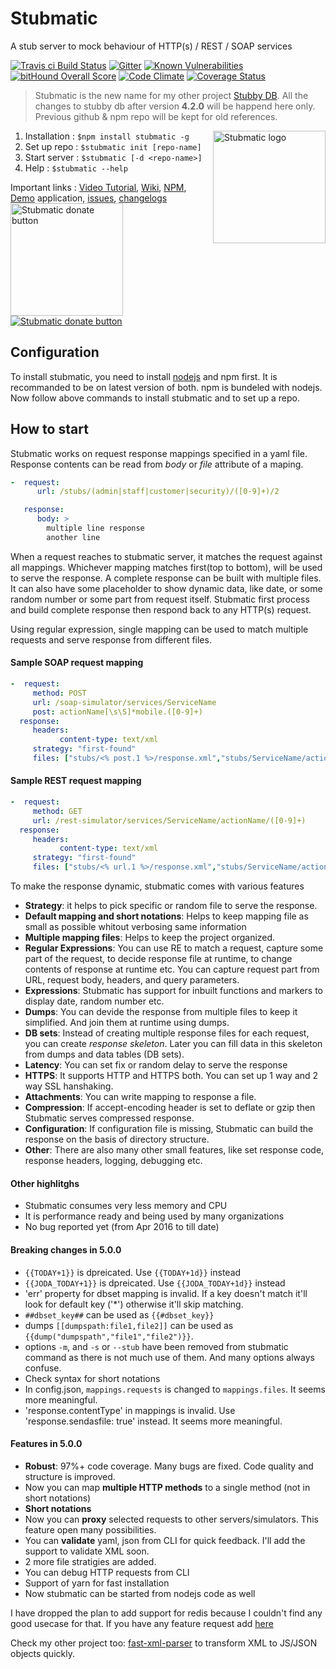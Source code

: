 # Stubmatic
A stub server to mock behaviour of HTTP(s) / REST / SOAP services 

[![Travis ci Build Status](https://travis-ci.org/NaturalIntelligence/Stubmatic.svg?branch=master)](https://travis-ci.org/NaturalIntelligence/Stubmatic) [![Gitter](https://img.shields.io/gitter/room/Stubmatic/Stubmatic.svg)](https://gitter.im/Stubmatic/Lobby#) [![Known Vulnerabilities](https://snyk.io/test/github/naturalintelligence/stubmatic/badge.svg)](https://snyk.io/test/github/naturalintelligence/stubmatic) [![bitHound Overall Score](https://www.bithound.io/github/NaturalIntelligence/Stubmatic/badges/score.svg)](https://www.bithound.io/github/NaturalIntelligence/Stubmatic) [![Code Climate](https://codeclimate.com/github/NaturalIntelligence/Stubmatic/badges/gpa.svg)](https://codeclimate.com/github/NaturalIntelligence/Stubmatic) [![Coverage Status](https://coveralls.io/repos/github/NaturalIntelligence/Stubmatic/badge.svg?branch=dev)](https://coveralls.io/github/NaturalIntelligence/Stubmatic?branch=dev)

> Stubmatic is the new name for my other project [Stubby DB](https://github.com/NaturalIntelligence/StubbyDB). All the changes to stubby db after version **4.2.0** will be happend here only. Previous github & npm repo will be kept for old references.

<img align="right" src="https://naturalintelligence.github.io/Stubmatic/img/stubmatic_logo.png?raw=true" width="180px" alt="Stubmatic logo"/> 

1. Installation : `$npm install stubmatic -g`
2. Set up repo  : `$stubmatic init [repo-name]`
3. Start server : `$stubmatic [-d <repo-name>]`
4. Help         : `$stubmatic --help`

Important links : [Video Tutorial](https://youtu.be/7mA4-MXxwgk), [Wiki](https://github.com/NaturalIntelligence/Stubmatic/wiki), [NPM](https://www.npmjs.com/package/stubmatic), [Demo](https://github.com/NaturalIntelligence/stubby-db-test) application, [issues](https://github.com/NaturalIntelligence/Stubmatic/issues), [changelogs](https://github.com/NaturalIntelligence/Stubmatic/wikiChangelog)
[<img width="180px" src="https://naturalintelligence.github.io/Stubmatic/img/showcase_btn.png" alt="Stubmatic donate button"/>](https://naturalintelligence.github.io/Stubmatic/#showcase)   [<img src="https://www.paypalobjects.com/webstatic/en_US/btn/btn_donate_92x26.png" alt="Stubmatic donate button"/>](https://www.paypal.com/cgi-bin/webscr?cmd=_s-xclick&hosted_button_id=KQJAX48SPUKNC) 

## Configuration
To install stubmatic, you need to install [nodejs](https://nodejs.org/en/download/) and npm first. It is recommanded to be on latest version of both. npm is bundeled with nodejs. Now follow above commands to install stubmatic and to set up a repo.

## How to start
Stubmatic works on request response mappings specified in a yaml file. Response contents can be read from *body* or *file* attribute of a maping. 

```yaml
-  request:
      url: /stubs/(admin|staff|customer|security)/([0-9]+)/2

   response:
      body: >
        multiple line response
        another line
```
When a request reaches to stubmatic server, it matches the request against all mappings. Whichever mapping matches first(top to bottom), will be used to serve the response. A complete response can be built with multiple files. It can also have some placeholder to show dynamic data, like date, or some random number or some part from request itself. Stubmatic first process and build complete response then respond back to any HTTP(s) request.

Using regular expression, single mapping can be used to match multiple requests and serve response from different files.

#### Sample SOAP request mapping
```yaml
-  request:
     method: POST
     url: /soap-simulator/services/ServiceName
     post: actionName[\s\S]*mobile.([0-9]+)
  response:
     headers:
           content-type: text/xml
     strategy: "first-found"
     files: ["stubs/<% post.1 %>/response.xml","stubs/ServiceName/actionName/default.xml"]
```
#### Sample REST request mapping
```yaml
-  request:
     method: GET
     url: /rest-simulator/services/ServiceName/actionName/([0-9]+)
  response:
     headers:
           content-type: text/xml
     strategy: "first-found"
     files: ["stubs/<% url.1 %>/response.xml","stubs/ServiceName/actionName/default.xml"]
```
To make the response dynamic, stubmatic comes with various features

* **Strategy**: it helps to pick specific or random file to serve the response.
* **Default mapping and short notations**: Helps to keep mapping file as small as possible whitout verbosing same information
* **Multiple mapping files**: Helps to keep the project organized.
* **Regular Expressions**: You can use RE to match a request, capture some part of the request, to decide response file at runtime, to change contents of response at runtime etc. You can capture request part from URL, request body, headers, and query parameters.
* **Expressions**: Stubmatic has support for inbuilt functions and markers to display date, random number etc.
* **Dumps**: You can devide the response from multiple files to keep it simplified. And join them at runtime using dumps.
* **DB sets**: Instead of creating multiple response files for each request, you can create *response skeleton*. Later you can fill data in this skeleton from dumps and data tables (DB sets).
* **Latency**: You can set fix or random delay to serve the response
* **HTTPS**: It supports HTTP and HTTPS both. You can set up 1 way and 2 way SSL hanshaking.
* **Attachments**: You can write mapping to response a file.
* **Compression**: If accept-encoding header is set to deflate or gzip then Stubmatic serves compressed response.
* **Configuration**: If configuration file is missing, Stubmatic can build the response on the basis of directory structure.
* **Other**: There are also many other small features, like set response code, response headers, logging, debugging etc.

#### Other highlitghs
* Stubmatic consumes very less memory and CPU
* It is performance ready and being used by many organizations
* No bug reported yet (from Apr 2016 to till date)


#### Breaking changes in 5.0.0
* `{{TODAY+1}}` is dpreicated. Use `{{TODAY+1d}}` instead
* `{{JODA_TODAY+1}}` is dpreicated. Use `{{JODA_TODAY+1d}}` instead
* 'err' property for dbset mapping is invalid. If a key doesn't match it'll look for default key ('*') otherwise it'll skip matching.
* `##dbset_key##` can be used as `{{#dbset_key}}`
* dumps `[[dumpspath:file1,file2]]` can be used as `{{dump("dumpspath","file1","file2")}}`.
* options `-m`, and `-s` or `--stub` have been removed from stubmatic command as there is not much use of them. And many options always confuse.
* Check syntax for short notations
* In config.json, `mappings.requests` is changed to `mappings.files`. It seems more meaningful.
* 'response.contentType' in mappings is invalid. Use 'response.sendasfile: true' instead. It seems more meaningful.

#### Features in 5.0.0
* **Robust**: 97%+ code coverage. Many bugs are fixed. Code quality and structure is improved.
* Now you can map **multiple HTTP methods** to a single method (not in short notations)
* **Short notations**
* Now you can **proxy** selected requests to other servers/simulators. This feature open many possibilities. 
* You can **validate** yaml, json from CLI for quick feedback. I'll add the support to validate XML soon.
* 2 more file stratigies are added.
* You can debug HTTP requests from CLI
* Support of yarn for fast installation
* Now stubmatic can be started from nodejs code as well

I have dropped the plan to add support for redis because I couldn't find any good usecase for that. If you have any feature request add [here](https://github.com/NaturalIntelligence/Stubmatic/issues)

Check my other project too: [fast-xml-parser](https://github.com/NaturalIntelligence/fast-xml-parser) to transform XML to JS/JSON objects quickly.
